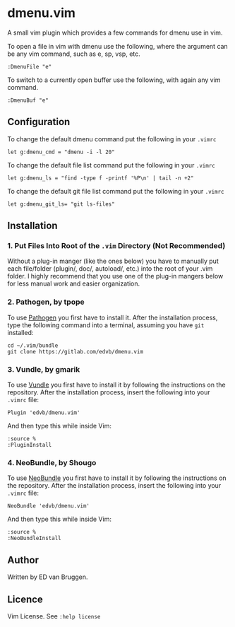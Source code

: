 # dmenu.vim

A small vim plugin which provides a few commands for dmenu use in vim.

To open a file in vim with dmenu use the following, where the argument can be
any vim command, such as e, sp, vsp, etc.

	:DmenuFile "e"

To switch to a currently open buffer use the following, with again any vim
command.

	:DmenuBuf "e"

## Configuration

To change the default dmenu command put the following in your `.vimrc`

	let g:dmenu_cmd = "dmenu -i -l 20"

To change the default file list command put the following in your `.vimrc`

	let g:dmenu_ls = "find -type f -printf '%P\n' | tail -n +2"

To change the default git file list command put the following in your `.vimrc`

	let g:dmenu_git_ls= "git ls-files"

## Installation

### 1. Put Files Into Root of the `.vim` Directory (Not Recommended)

Without a plug-in manger (like the ones below) you have to manually put each
file/folder (plugin/, doc/, autoload/, etc.) into the root of your .vim folder.
I highly recommend that you use one of the plug-in mangers below for less
manual work and easier organization.

### 2. Pathogen, by tpope

To use [Pathogen](https://github.com/tpope/vim-pathogen) you first have to
install it. After the installation process, type the following command
into a terminal, assuming you have `git` installed:

	cd ~/.vim/bundle
	git clone https://gitlab.com/edvb/dmenu.vim

### 3. Vundle, by gmarik

To use [Vundle](https://github.com/gmarik/Vundle.vim) you first have to
install it by following the instructions on the repository. After the
installation process, insert the following into your `.vimrc` file:

	Plugin 'edvb/dmenu.vim'

And then type this while inside Vim:

	:source %
	:PluginInstall

### 4. NeoBundle, by Shougo

To use [NeoBundle](https://github.com/Shougo/neobundle.vim) you first have to
install it by following the instructions on the repository. After the
installation process, insert the following into your `.vimrc` file:

	NeoBundle 'edvb/dmenu.vim'

And then type this while inside Vim:

	:source %
	:NeoBundleInstall

## Author

Written by ED van Bruggen.

## Licence

Vim License. See `:help license`

